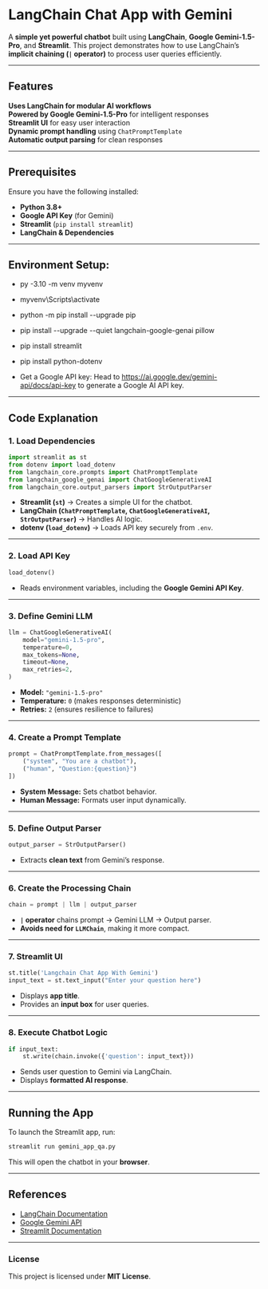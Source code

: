 # **LangChain Chat App with Gemini**
A **simple yet powerful chatbot** built using **LangChain**, **Google Gemini-1.5-Pro**, and **Streamlit**. This project demonstrates how to use LangChain’s **implicit chaining (`|` operator)** to process user queries efficiently.

---

## **Features**
**Uses LangChain for modular AI workflows**  
**Powered by Google Gemini-1.5-Pro** for intelligent responses  
**Streamlit UI** for easy user interaction  
**Dynamic prompt handling** using `ChatPromptTemplate`  
**Automatic output parsing** for clean responses  

---

## **Prerequisites**
Ensure you have the following installed:
- **Python 3.8+**
- **Google API Key** (for Gemini)
- **Streamlit** (`pip install streamlit`)
- **LangChain & Dependencies**

---

## **Environment Setup:**
* py -3.10 -m venv myvenv
    
* myvenv\Scripts\activate

* python -m pip install --upgrade pip
* pip install --upgrade --quiet  langchain-google-genai pillow
* pip install streamlit
* pip install python-dotenv

* Get a Google API key: Head to https://ai.google.dev/gemini-api/docs/api-key to generate a Google AI API key.

---

## **Code Explanation**
### **1. Load Dependencies**
```python
import streamlit as st
from dotenv import load_dotenv
from langchain_core.prompts import ChatPromptTemplate
from langchain_google_genai import ChatGoogleGenerativeAI
from langchain_core.output_parsers import StrOutputParser
```
- **Streamlit (`st`)** → Creates a simple UI for the chatbot.
- **LangChain (`ChatPromptTemplate`, `ChatGoogleGenerativeAI`, `StrOutputParser`)** → Handles AI logic.
- **dotenv (`load_dotenv`)** → Loads API key securely from `.env`.

---

### **2. Load API Key**
```python
load_dotenv()
```
- Reads environment variables, including the **Google Gemini API Key**.

---

### **3. Define Gemini LLM**
```python
llm = ChatGoogleGenerativeAI(
    model="gemini-1.5-pro",
    temperature=0,
    max_tokens=None,
    timeout=None,
    max_retries=2,
)
```
- **Model:** `"gemini-1.5-pro"`
- **Temperature:** `0` (makes responses deterministic)
- **Retries:** `2` (ensures resilience to failures)

---

### **4. Create a Prompt Template**
```python
prompt = ChatPromptTemplate.from_messages([
    ("system", "You are a chatbot"),
    ("human", "Question:{question}")
])
```
- **System Message:** Sets chatbot behavior.
- **Human Message:** Formats user input dynamically.

---

### **5. Define Output Parser**
```python
output_parser = StrOutputParser()
```
- Extracts **clean text** from Gemini’s response.

---

### **6. Create the Processing Chain**
```python
chain = prompt | llm | output_parser
```
- **`|` operator** chains prompt → Gemini LLM → Output parser.
- **Avoids need for `LLMChain`**, making it more compact.

---

### **7. Streamlit UI**
```python
st.title('Langchain Chat App With Gemini')
input_text = st.text_input("Enter your question here")
```
- Displays **app title**.
- Provides an **input box** for user queries.

---

### **8. Execute Chatbot Logic**
```python
if input_text:
    st.write(chain.invoke({'question': input_text}))
```
- Sends user question to Gemini via LangChain.
- Displays **formatted AI response**.

---

## **Running the App**
To launch the Streamlit app, run:
```bash
streamlit run gemini_app_qa.py
```
This will open the chatbot in your **browser**.

---

## **References**
- [LangChain Documentation](https://python.langchain.com/)
- [Google Gemini API](https://ai.google.dev/)
- [Streamlit Documentation](https://docs.streamlit.io/)

---

### **License**
This project is licensed under **MIT License**.
